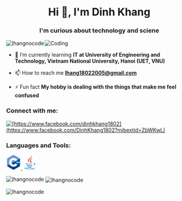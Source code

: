 <h1 align="center">Hi 👋, I'm Dinh Khang</h1>
<h3 align="center">I'm curious about technology and sciene</h3>
<img align="right" alt="Coding" width="400" src="https://cdn.dribbble.com/users/416610/screenshots/4801105/media/be031f8d02ca8cc404d44be54ee2c493.gif">


<p align="left"> <img src="https://komarev.com/ghpvc/?username=lhangnocode&label=Profile%20views&color=0e75b6&style=flat" alt="lhangnocode" /> </p>

- 🌱 I’m currently learning **IT at University of Engineering and Technology, Vietnam National University, Hanoi (UET, VNU)**

- 📫 How to reach me **lhang18022005@gmail.com**

- ⚡ Fun fact **My hobby is dealing with the things that make me feel confused**

<h3 align="left">Connect with me:</h3>
<p align="left">
<a href="[https://fb.com/https://www.facebook.com/dinhkhang1802](https://www.facebook.com/DinhKhang1802?mibextid=ZbWKwL)" target="blank"><img align="center" src="https://raw.githubusercontent.com/rahuldkjain/github-profile-readme-generator/master/src/images/icons/Social/facebook.svg" alt="[https://www.facebook.com/dinhkhang1802](https://www.facebook.com/DinhKhang1802?mibextid=ZbWKwL)" height="30" width="40" /></a>
</p>

<h3 align="left">Languages and Tools:</h3>
<p align="left"> <a href="https://www.w3schools.com/cpp/" target="_blank" rel="noreferrer"> <img src="https://raw.githubusercontent.com/devicons/devicon/master/icons/cplusplus/cplusplus-original.svg" alt="cplusplus" width="40" height="40"/> </a> <a href="https://www.java.com" target="_blank" rel="noreferrer"> <img src="https://raw.githubusercontent.com/devicons/devicon/master/icons/java/java-original.svg" alt="java" width="40" height="40"/> </a> </p>

<p><img align="left" src="https://github-readme-stats.vercel.app/api/top-langs?username=lhangnocode&show_icons=true&locale=en&layout=compact" alt="lhangnocode" /></p>

<p>&nbsp;<img align="center" src="https://github-readme-stats.vercel.app/api?username=lhangnocode&show_icons=true&locale=en" alt="lhangnocode" /></p>

<p><img align="center" src="https://github-readme-streak-stats.herokuapp.com/?user=lhangnocode&" alt="lhangnocode" /></p>
